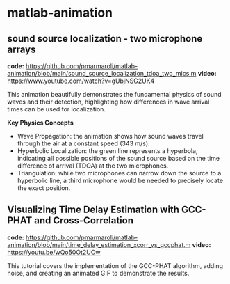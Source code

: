 # matlab-animation

## sound source localization - two microphone arrays

**code:** https://github.com/pmarmaroli/matlab-animation/blob/main/sound_source_localization_tdoa_two_mics.m
**video:** https://www.youtube.com/watch?v=gUbjNSG2UK4

This animation beautifully demonstrates the fundamental physics of sound waves and their detection, highlighting how differences in wave arrival times can be used for localization.

**Key Physics Concepts**

- Wave Propagation: the animation shows how sound waves travel through the air at a constant speed (343 m/s).
- Hyperbolic Localization: the green line represents a hyperbola, indicating all possible positions of the sound source based on the time difference of arrival (TDOA) at the two microphones.
- Triangulation: while two microphones can narrow down the source to a hyperbolic line, a third microphone would be needed to precisely locate the exact position.


## Visualizing Time Delay Estimation with GCC-PHAT and Cross-Correlation

**code:** https://github.com/pmarmaroli/matlab-animation/blob/main/time_delay_estimation_xcorr_vs_gccphat.m
**video:** https://youtu.be/wQo50Ot2UOw

This tutorial covers the implementation of the GCC-PHAT algorithm, adding noise, and creating an animated GIF to demonstrate the results. 

